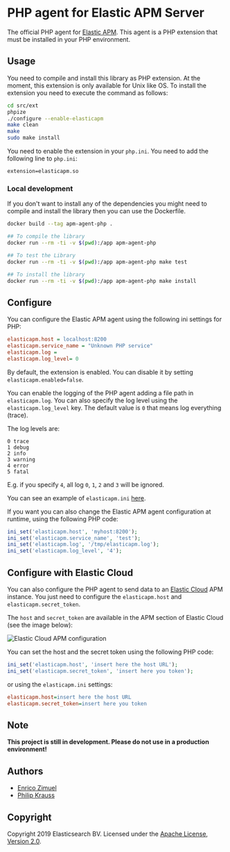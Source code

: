 # PHP agent for Elastic APM Server

The official PHP agent for [Elastic APM](https://www.elastic.co/products/apm).
This agent is a PHP extension that must be installed in your PHP environment.

## Usage

You need to compile and install this library as PHP extension.
At the moment, this extension is only available for Unix like OS.
To install the extension you need to execute the command as follows:

```bash
cd src/ext
phpize
./configure --enable-elasticapm
make clean
make
sudo make install
```

You need to enable the extension in your `php.ini`. You need to add the following
line to `php.ini`:

```
extension=elasticapm.so
```

### Local development

If you don't want to install any of the dependencies you might need to compile and install the library then you can use the Dockerfile.


```bash
docker build --tag apm-agent-php .

## To compile the library
docker run --rm -ti -v $(pwd):/app apm-agent-php

## To test the Library
docker run --rm -ti -v $(pwd):/app apm-agent-php make test

## To install the library
docker run --rm -ti -v $(pwd):/app apm-agent-php make install
```

## Configure

You can configure the Elastic APM agent using the following ini settings for PHP:

```ini
elasticapm.host = localhost:8200
elasticapm.service_name = "Unknown PHP service"
elasticapm.log = 
elasticapm.log_level= 0
```

By default, the extension is enabled. You can disable it by setting `elasticapm.enabled=false`.

You can enable the logging of the PHP agent adding a file path in `elasticapm.log`.
You can also specify the log level using the `elasticapm.log_level` key. The
default value is `0` that means log everything (trace). 

The log levels are:
```
0 trace
1 debug
2 info
3 warning
4 error
5 fatal
```

E.g. if you specify `4`, all log `0`, `1`, `2` and `3` will be ignored.

You can see an example of `elasticapm.ini` [here](src/ext/elasticapm.ini).

If you want you can also change the Elastic APM agent configuration at runtime, using the
following PHP code:

```php
ini_set('elasticapm.host', 'myhost:8200');
ini_set('elasticapm.service_name', 'test');
ini_set('elasticapm.log', '/tmp/elasticapm.log');
ini_set('elasticapm.log_level', '4');
```

## Configure with Elastic Cloud

You can also configure the PHP agent to send data to an [Elastic Cloud](https://www.elastic.co/cloud/)
APM instance. You just need to configure the `elasticapm.host` and `elasticapm.secret_token`.

The `host` and `secret_token` are available in the APM section of Elastic Cloud
(see the image below):

![Elastic Cloud APM configuration](docs/elastic_cloud_apm_config.png)

You can set the host and the secret token using the following PHP code:

```php
ini_set('elasticapm.host', 'insert here the host URL');
ini_set('elasticapm.secret_token', 'insert here you token');
```

or using the `elasticapm.ini` settings:

```ini
elasticapm.host=insert here the host URL
elasticapm.secret_token=insert here you token
```

## Note

**This project is still in development. Please do not use in a production environment!**

## Authors

- [Enrico Zimuel](https://www.zimuel.it)
- [Philip Krauss](https://github.com/philkra)

## Copyright

Copyright 2019 Elasticsearch BV.
Licensed under the [Apache License, Version 2.0](LICENSE).
